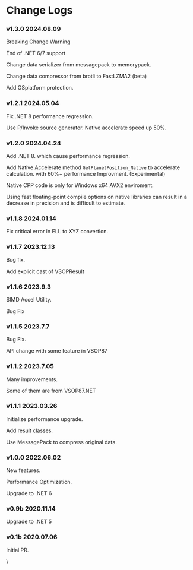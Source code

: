 # Change Logs

### v1.3.0 2024.08.09

Breaking Change Warning

End of .NET 6/7 support

Change data serializer from messagepack to memorypack.

Change data compressor from brotli to FastLZMA2 (beta)

Add OSplatform protection.

### v1.2.1  2024.05.04&#x20;

Fix .NET 8 performance regression.

Use P/Invoke source generator. Native accelerate speed up 50%.

### v1.2.0  2024.04.24&#x20;

Add .NET 8. which cause performance regression.

Add Native Accelerate method `GetPlanetPosition_Native` to accelerate calculation. with 60%+ performance Improvment. (Experimental)

Native CPP code is only for Windows x64 AVX2 enviroment.

Using fast floating-point compile options on native libraries can result in a decrease in precision and is difficult to estimate.

### v1.1.8  2024.01.14&#x20;

Fix critical error in ELL to XYZ convertion.

### v1.1.7  2023.12.13&#x20;

Bug fix.

Add explicit cast of VSOPResult

### v1.1.6  2023.9.3&#x20;

SIMD Accel Utility.

Bug Fix

### v1.1.5  2023.7.7&#x20;

Bug Fix.

API change with some feature in VSOP87

### v1.1.2  2023.7.05&#x20;

Many improvements.

Some of them are from VSOP87.NET

### v1.1.1  2023.03.26&#x20;

Initialize performance upgrade.

Add result classes.

Use MessagePack to compress original data.

### v1.0.0  2022.06.02&#x20;

New features.

Performance Optimization.

Upgrade to .NET 6

### v0.9b  2020.11.14&#x20;

Upgrade to .NET 5

### v0.1b  2020.07.06&#x20;

Initial PR.

\
